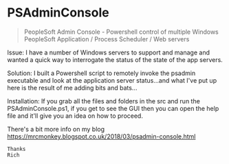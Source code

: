 # PSAdminConsole
> PeopleSoft Admin Console - Powershell control of multiple Windows PeopleSoft Application / Process Scheduler / Web servers
  
Issue: I have a number of Windows servers to support and manage and wanted a quick way to interrogate the status of the state of the app servers.
  
Solution: I built a Powershell script to remotely invoke the psadmin executable and look at the application server status...and what I've put up here is the result of me adding bits and bats...
  
Installation: If you grab all the files and folders in the src and run the PSAdminConsole.ps1, if you get to see the GUI then you can open the help file and it'll give you an idea on how to proceed.
  
There's a bit more info on my blog https://mrcmonkey.blogspot.co.uk/2018/03/psadmin-console.html

`Thanks`  
`Rich`

